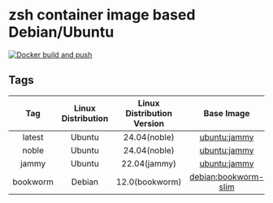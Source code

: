 # zsh container image based Debian/Ubuntu

[![Docker build and push](https://github.com/poad/docker-zsh/actions/workflows/main.yml/badge.svg)](https://github.com/poad/docker-zsh/actions/workflows/main.yml)

## Tags

| Tag | Linux Distribution | Linux Distribution Version | Base Image |
|:---:|:---:|:---:|:---:|
| latest | Ubuntu | 24.04(noble) | [ubuntu:jammy](https://hub.docker.com/_/ubuntu?tag=noble&tab=tags&name=noble) |
| noble | Ubuntu | 24.04(noble) | [ubuntu:jammy](https://hub.docker.com/_/ubuntu?tag=noble&tab=tags&name=noble) |
| jammy | Ubuntu | 22.04(jammy) | [ubuntu:jammy](https://hub.docker.com/_/ubuntu?tag=jammy&tab=tags&name=jammy) |
| bookworm | Debian | 12.0(bookworm) | [debian:bookworm-slim](https://hub.docker.com/_/debian?tag=bookworm-slim&tab=tags&name=bookworm-slim) |
